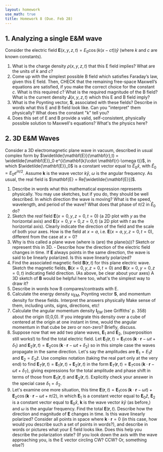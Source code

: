 ```yaml
---
layout: homework
use_math: true
title: Homework 8 (Due. Feb 28)
---
```


## 1. Analyzing a single E&M wave

Consider the electric field $\mathbf{E}(x,y,z,t) = E_0\cos(k(x-ct))\hat{y}$ (where $k$ and $c$ are known constants).

1. What is the charge density $\rho (x,y,z,t)$ that this E field implies? What are the units of $k$ and $c$?
2. Come up with the simplest possible B field which satisfies Faraday’s law, given this E field. Then, CHECK that the remaining free-space Maxwell’s equations are satisfied, if you make the correct choice for the constant $c$. What is this required $c$? What is the required magnitude of the B field? What is the current density $\mathbf{J}(x,y,z,t)$ which this E and B field imply?
3. What is the Poynting vector, $\mathbf{S}$, associated with these fields? Describe in words what this E and B field look like. Can you "interpret" them physically? What does the constant "k" tell you?
4. Does this set of E and B provide a valid, self-consistent, physically possible solution to Maxwell's equations? What's the physics here?

## 2. 3D E&M Waves

Consider a 3D electromagnetic plane wave in vacuum, described in usual complex form by $\widetilde{\mathbf{E}}(\mathbf{r},t) = \widetilde{\mathbf{E}}_0 e^{i(\mathbf{k}\cdot \mathbf{r}-\omega t)}$, in which $\widetilde{\mathbf{E}}_0$ is a constant vector equal to $\widetilde{E}_0\hat{x}$, with $\widetilde{E}_0 = E_0e^{i\pi/2}$. Assume $\mathbf{k}$ is the wave vector $k\hat{y}$, $\omega$ is the angular frequency. As usual, the real field is $\mathbf{E} = Re[\widetilde{\mathbf{E}}]$.

1. Describe in words what this mathematical expression represents physically. You may use sketches, but if you do, they should be well described. In which direction the wave is moving? What is the speed, wavelength, and period of the wave? What does that phase of $\pi/2$ in $\widetilde{E}_0$ do?
2. Sketch the *real* field $\mathbf{E}(x=0,y,z=0,t=0)$ (a 2D plot with $y$ as the horizontal axis) and $\mathbf{E}(x=0,y=0,z=0,t)$ (a 2D plot with $t$ as the horizontal axis). Clearly indicate the direction of the field and the scale of both your axes. How is the field at $x=a$, i.e. $\mathbf{E}(x=a,y,z=0,t=0)$, different from the case at $x=0$?
3. Why is this called a plane wave (where is (are) the plane(s))? Sketch or represent this in 3D. - Describe how the direction of the electric field changes in time. If $\mathbf{E}$ always points in the same direction, the wave is said to be linearly polarized. Is this wave linearly polarized?
4. Find the associated magnetic field $\mathbf{B}(\mathbf{r},t)$ for this plane electric wave. Sketch the magnetic fields, $\mathbf{B}(x=0,y,z=0,t=0)$ and $\mathbf{B}(x=0,y=0,z=0,t)$ indicating field direction. (As above, be clear about your axes) A 3D sketch of $\mathbf{B}$ would be helpful here too, what's the simplest way to draw it?
5. Describe in words how B compares/contrasts with E.
6. Calculate the energy density $u_{EM}$, Poynting vector $\mathbf{S}$, and momentum density for these fields. Interpret the answers physically Make sense of them, including units, signs, directions, etc!
7. Calculate the angular momentum density $\mathbf{l}_{EM}$ (see Griffiths’ p. 358) about the origin (0,0,0). If you integrate this density over a cube of centered at the origin at one instant in time, would the angular momentum in that cube be zero or non-zero? Briefly, discuss.
8. Suppose now that we add two plane waves, $\mathbf{E}_1$ and $\mathbf{E}_2$, (superposition still works!) to find the total electric field. Let $\mathbf{E}_1(\mathbf{r},t) = \mathbf{E}_1 \cos(\mathbf{k}\cdot \mathbf{r} - \omega t + \delta_1)$ and $\mathbf{E}_2(\mathbf{r},t) = \mathbf{E}_2 \cos(\mathbf{k}\cdot \mathbf{r} - \omega t + \delta_2)$ so in this simple case the waves propagate in the same direction. Let's say the amplitudes are $\mathbf{E}_1 = E_1\hat{z}$ and $\mathbf{E}_2 = E_2\hat{z}$. Use complex notation (taking the real part only at the very end) to find $\mathbf{E}_T(\mathbf{r},t) = \mathbf{E}_1(\mathbf{r},t)+\mathbf{E}_2(\mathbf{r},t)$ in the form $\mathbf{E}_T(\mathbf{r},t) = \mathbf{E}_T \cos(\mathbf{k}\cdot \mathbf{r} -\omega t + \delta_T)$, giving expressions for the total amplitude and phase shift in terms of those from $\mathbf{E}_1(\mathbf{r},t)$ and $\mathbf{E}_2(\mathbf{r},t)$. Explicitly check your answer in the special case $\delta _1 = \delta_2$.
9. Let's examine one more situation, this time $\mathbf{E}(\mathbf{r},t)=\mathbf{E}_1 \cos(\mathbf{k}\cdot\mathbf{r} - \omega t) + \mathbf{E}_2 \cos(\mathbf{k}\cdot\mathbf{r}-\omega t + \pi/2)$,
in which $\mathbf{E}_1$ is a constant vector equal to $\mathbf{E}_0 \hat{z}$, $\mathbf{E}_2$ is a constant vector equal to $\mathbf{E}_0\hat{x}$, $\mathbf{k}$ is the wave vector $k\hat{y}$ (as before,) and $\omega$ is the angular frequency. Find the total $\mathbf{E}(\mathbf{r},t)$. Describe how the direction and magnitude of $\mathbf{E}$ changes in time. Is this wave linearly polarized? Consider all points in space where $\mathbf{k}\cdot\mathbf{r} = 0$ (in this case, how would you describe such a set of points in words?), and describe in words or pictures what your E field looks like. Does this help you describe the polarization state? (If you look down the axis with the wave approaching you, is the E vector circling CW? CCW? Or, something else?)
